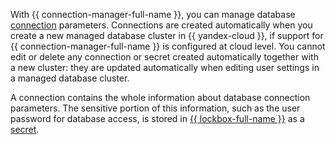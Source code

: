 With {{ connection-manager-full-name }}, you can manage database [connection](../../metadata-hub/concepts/connection-manager.md) parameters. Connections are created automatically when you create a new managed database cluster in {{ yandex-cloud }}, if support for {{ connection-manager-full-name }} is configured at cloud level.
You cannot edit or delete any connection or secret created automatically together with a new cluster: they are updated automatically when editing user settings in a managed database cluster.

A connection contains the whole information about database connection parameters. The sensitive portion of this information, such as the user password for database access, is stored in [{{ lockbox-full-name }}](../../lockbox/index.yaml) as a [secret](../../metadata-hub/concepts/secret.md).